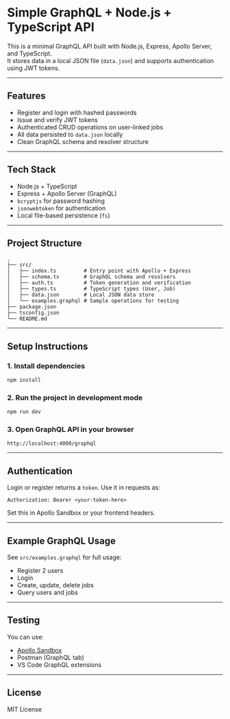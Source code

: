 # Simple GraphQL + Node.js + TypeScript API

This is a minimal GraphQL API built with Node.js, Express, Apollo Server, and TypeScript.  
It stores data in a local JSON file (`data.json`) and supports authentication using JWT tokens.

---

## Features

- Register and login with hashed passwords
- Issue and verify JWT tokens
- Authenticated CRUD operations on user-linked jobs
- All data persisted to `data.json` locally
- Clean GraphQL schema and resolver structure

---

## Tech Stack

- Node.js + TypeScript
- Express + Apollo Server (GraphQL)
- `bcryptjs` for password hashing
- `jsonwebtoken` for authentication
- Local file-based persistence (`fs`)

---

## Project Structure

```
.
├── src/
│   ├── index.ts         # Entry point with Apollo + Express
│   ├── schema.ts        # GraphQL schema and resolvers
│   ├── auth.ts          # Token generation and verification
│   ├── types.ts         # TypeScript types (User, Job)
│   ├── data.json        # Local JSON data store
│   └── examples.graphql # Sample operations for testing
├── package.json
├── tsconfig.json
└── README.md
```

---

## Setup Instructions

### 1. Install dependencies

```bash
npm install
```

### 2. Run the project in development mode

```bash
npm run dev
```

### 3. Open GraphQL API in your browser

```
http://localhost:4000/graphql
```

---

## Authentication

Login or register returns a `token`. Use it in requests as:

```http
Authorization: Bearer <your-token-here>
```

Set this in Apollo Sandbox or your frontend headers.

---

## Example GraphQL Usage

See `src/examples.graphql` for full usage:

- Register 2 users
- Login
- Create, update, delete jobs
- Query users and jobs

---

## Testing

You can use:
- [Apollo Sandbox](https://studio.apollographql.com/sandbox/explorer)
- Postman (GraphQL tab)
- VS Code GraphQL extensions

---

## License

MIT License
